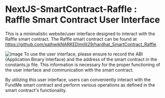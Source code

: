 # NextJS-SmartContract-Raffle : Raffle Smart Contract User Interface

This is a minimalistic website/user interface designed to interact with the Raffle smart contract. The Raffle smart contract can be found at https://github.com/sathwikNARKEDimilli29/hardhat_SmartContract_Raffle.

![image](https://github.com/sathwikNARKEDimilli29/NextJS-SmartContract-Raffle/assets/97584810/76e17e3b-ea8f-48da-9ba5-ad5323c938bb)
To use the user interface, please ensure to record the ABI (Application Binary Interface) and the address of the smart contract in the constants.js file. This information is necessary for the proper functioning of the user interface and communication with the smart contract.

By utilizing this user interface, users can conveniently interact with the FundMe smart contract and perform various operations as defined in the smart contract's functionality.
